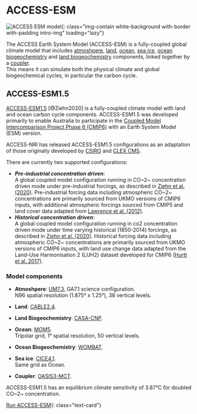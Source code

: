 # ACCESS-ESM

![ACCESS ESM model](/assets/model-config-logos/configurations-without-titles/access-esm.png){: class="img-contain white-background with-border with-padding intro-img" loading="lazy"}

The ACCESS Earth System Model (ACCESS-ESM) is a fully-coupled global climate model that includes [atmoshpere](/models/model_components/atmosphere), [land](/models/model_components/land), [ocean](/models/model_components/ocean), [sea ice](/models/model_components/sea-ice), [ocean biogeochemistry](/models/model_components/bgc_ocean) and [land biogeochemistry](/models/model_components/bgc_land) components, linked together by a [coupler](/models/model_components/coupler).<br>
This means it can simulate both the physical climate and global biogeochemical cycles, in particular the carbon cycle.

## ACCESS-ESM1.5

[ACCESS-ESM1.5](https://www.publish.csiro.au/es/ES19035) [@Ziehn2020] is a fully-coupled climate model with land and ocean carbon cycle components. ACCESS-ESM1.5 was developed primarily to enable Australia to participate in the [Coupled Model Intercomparison Project Phase 6 (CMIP6)](https://wcrp-cmip.org/cmip6/) with an Earth System Model (ESM) version.

ACCESS-NRI has released ACCESS-ESM1.5 configurations as an adaptation of those originally developed by [CSIRO](https://www.csiro.au/en/research/environmental-impacts/climate-change/climate-science-centre) and [CLEX CMS](https://github.com/coecms/access-esm).

There are currently two supported configurations:

- ***Pre-industrial concentration driven***:<br>
      A global coupled model configuration running in CO~2~ concentration driven mode under pre-industrial forcings, as described in [Ziehn et al. (2020)](https://doi.org/10.1071/ES19035).
      Pre-industrial forcing data including atmospheric CO~2~ concentrations are primarily sourced from UKMO versions of CMIP6 inputs, with additional atmospheric forcings sourced from CMIP5 and land cover data adapted from [Lawrence et al. (2012)](https://doi.org/10.1175/JCLI-D-11-00256.1).
- ***Historical concentration driven***:<br>
      A global coupled model configuration running in co2 concentration driven mode under time varying historical (1850-2014) forcings, as described in [Ziehn et al. (2020)](https://doi.org/10.1071/ES19035).
      Historical forcing data including atmospheric CO~2~ concentrations are primarily sourced from UKMO versions of CMIP6 inputs, with land use change data adapted from the Land-Use Harmonisation 2 (LUH2) dataset developed for CMIP6 [(Hurtt et al. 2017)](https://doi.org/10.22033/ESGF/input4MIPs.1127).

### Model components
- **Atmoshpere**: [UM7.3](/models/model_components/atmosphere#unified-model-um), GA7.1 science configuration.<br>
  N96 spatial resolution (1.875° x 1.25°), 38 vertical levels.

- **Land**: [CABLE2.4](/models/model_components/land#cable).

- **Land Biogeochemistry**: [CASA-CNP](/models/model_components/bgc_land#casa-cnp).

- **Ocean**: [MOM5](/models/model_components/ocean#mom5).<br>
  Tripolar grid, 1° spatial resolution, 50 vertical levels.

- **Ocean Biogeochemistry**: [WOMBAT](/models/model_components/bgc_ocean#wombat).

- **Sea ice**: [CICE4.1](/models/model_components/sea-ice#cice4).<br>
  Same grid as Ocean.

- **Coupler**: [OASIS3-MCT](/models/model_components/coupler#oasis3-mct).

ACCESS-ESM1.5 has an equilibrium climate sensitivity of 3.87°C for doubled CO~2~ concentration.

[Run ACCESS-ESM](/models/run-a-model/run-access-esm){: class="text-card"}